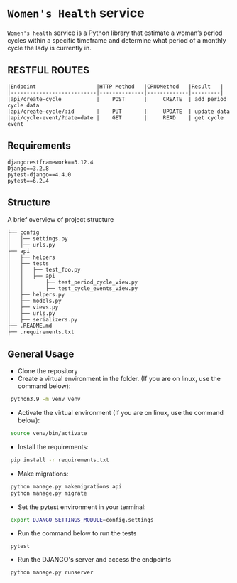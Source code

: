 # `Women's Health` service

`Women's health` service is a Python library that estimate a woman’s period cycles within a specific timeframe and 
determine what period of a monthly cycle the lady is currently in.

## RESTFUL ROUTES
```text
|Endpoint                   |HTTP Method   |CRUDMethod   |Result   |
|---------------------------|--------------|-------------|---------|
|api/create-cycle           |    POST      |     CREATE  | add period cycle data
|api/create-cycle/:id       |    PUT       |     UPDATE  | update data
|api/cycle-event/?date=date |    GET       |     READ    | get cycle event
```
## Requirements
```text
djangorestframework==3.12.4
Django==3.2.8
pytest-django==4.4.0
pytest==6.2.4
```

## Structure
A brief overview of project structure
```text
├── config
│   │── settings.py
│   │── urls.py
├── api
│   ├── helpers
│   ├── tests
│   │   ├── test_foo.py
│   │   ├── api
│   │       ├── test_period_cycle_view.py
│   │       ├── test_cycle_events_view.py
│   ├── helpers.py
│   ├── models.py
│   ├── views.py
│   ├── urls.py
│   ├── serializers.py
├── .README.md
├── .requirements.txt
```

## General Usage

* Clone the repository
* Create a virtual environment in the folder. (If you are on linux, use the command below):
```bash
 python3.9 -m venv venv
```
* Activate the virtual environment (If you are on linux, use the command below):
```bash
 source venv/bin/activate
```
* Install the requirements:
```bash
 pip install -r requirements.txt
```
* Make migrations:
```bash
 python manage.py makemigrations api
 python manage.py migrate
```
* Set the pytest environment in your terminal:
```bash
 export DJANGO_SETTINGS_MODULE=config.settings
```
* Run the command below to run the tests
```
 pytest
```
* Run the DJANGO's server and access the endpoints
```
 python manage.py runserver
```
